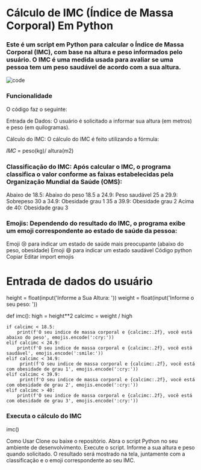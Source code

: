 # Cálculo de IMC (Índice de Massa Corporal) Em Python

### Este é um script em Python para calcular o Índice de Massa Corporal (IMC), com base na altura e peso informados pelo usuário. O IMC é uma medida usada para avaliar se uma pessoa tem um peso saudável de acordo com a sua altura.

![code](https://github.com/user-attachments/assets/69cf7510-f2ce-447f-95b5-1d21e0a3c43e)


### Funcionalidade
O código faz o seguinte:

Entrada de Dados: O usuário é solicitado a informar sua altura (em metros) e peso (em quilogramas).

Cálculo do IMC: O cálculo do IMC é feito utilizando a fórmula:

𝐼𝑀𝐶 = peso(kg)/ altura(m2)
​
 
### Classificação do IMC: Após calcular o IMC, o programa classifica o valor conforme as faixas estabelecidas pela Organização Mundial da Saúde (OMS):

Abaixo de 18.5: Abaixo do peso
18.5 a 24.9: Peso saudável
25 a 29.9: Sobrepeso
30 a 34.9: Obesidade grau 1
35 a 39.9: Obesidade grau 2
Acima de 40: Obesidade grau 3

### Emojis: Dependendo do resultado do IMC, o programa exibe um emoji correspondente ao estado de saúde da pessoa:

Emoji 😢 para indicar um estado de saúde mais preocupante (abaixo do peso, obesidade)
Emoji 😄 para indicar um estado saudável
Código
python
Copiar
Editar
import emojis

# Entrada de dados do usuário
height = float(input('Informe a Sua Altura: '))
weight = float(input('Informe o seu peso: '))

def imc():
    high = height**2
    calcimc = weight / high

    if calcimc < 18.5:
        print(f'O seu indice de massa corporal e {calcimc:.2f}, você está abaixo do peso', emojis.encode(':cry:'))
    elif calcimc < 24.9:
        print(f'O seu indice de massa corporal e {calcimc:.2f}, você está saudável', emojis.encode(':smile:'))
    elif calcimc < 34.9:
         print(f'O seu indice de massa corporal e {calcimc:.2f}, você está com obesidade de grau 1', emojis.encode(':cry:'))
    elif calcimc < 39.9:
         print(f'O seu indice de massa corporal e {calcimc:.2f}, você está com obesidade de grau 2', emojis.encode(':cry:'))
    elif calcimc > 40:
        print(f'O seu indice de massa corporal e {calcimc:.2f}, você está com obesidade de grau 3', emojis.encode(':cry:'))

### Executa o cálculo do IMC
imc()

Como Usar
Clone ou baixe o repositório.
Abra o script Python no seu ambiente de desenvolvimento.
Execute o script.
Informe a sua altura e peso quando solicitado.
O resultado será mostrado na tela, juntamente com a classificação e o emoji correspondente ao seu IMC.
